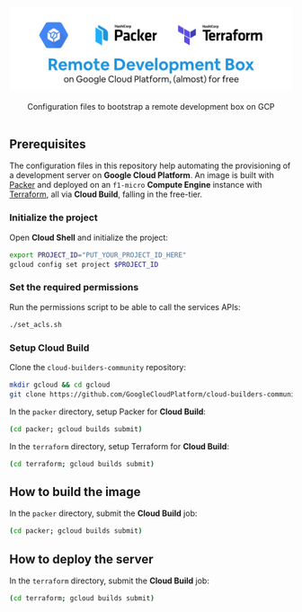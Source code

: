 <div align="center">
  <img width="512" src="https://raw.githubusercontent.com/2n3g5c9/remote-dev/master/img/remote-dev_banner.png" alt="remote-dev">
</div>

<br />

<div align="center">Configuration files to bootstrap a remote development box on GCP</div>

<br />

## Prerequisites

The configuration files in this repository help automating the provisioning of a development server on **Google Cloud Platform**. An image is built with [Packer](https://packer.io/) and deployed on an `f1-micro` **Compute Engine** instance with [Terraform](https://www.terraform.io/), all via **Cloud Build**, falling in the free-tier.

### Initialize the project

Open **Cloud Shell** and initialize the project:

```bash
export PROJECT_ID="PUT_YOUR_PROJECT_ID_HERE"
gcloud config set project $PROJECT_ID
```

### Set the required permissions

Run the permissions script to be able to call the services APIs:

```bash
./set_acls.sh
```

### Setup Cloud Build

Clone the `cloud-builders-community` repository:

```bash
mkdir gcloud && cd gcloud
git clone https://github.com/GoogleCloudPlatform/cloud-builders-community.git && cd cloud-builders-community
```

In the `packer` directory, setup Packer for **Cloud Build**:

```bash
(cd packer; gcloud builds submit)
```

In the `terraform` directory, setup Terraform for **Cloud Build**:

```bash
(cd terraform; gcloud builds submit)
```

## How to build the image

In the `packer` directory, submit the **Cloud Build** job:

```bash
(cd packer; gcloud builds submit)
```

## How to deploy the server

In the `terraform` directory, submit the **Cloud Build** job:

```bash
(cd terraform; gcloud builds submit)
```
